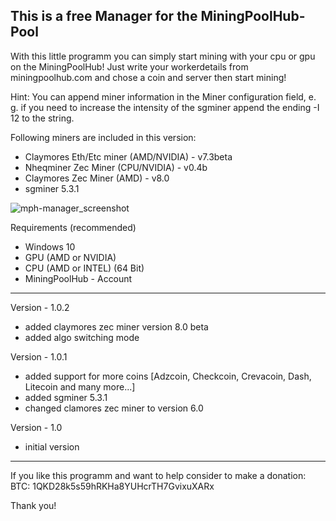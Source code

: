 This is a free Manager for the MiningPoolHub-Pool
--------------

With this little programm you can simply start mining with your cpu or gpu on the MiningPoolHub!
Just write your workerdetails from miningpoolhub.com and chose a coin and server then start mining!

Hint: You can append miner information in the Miner configuration field, 
e. g. if you need to increase the intensity of the sgminer append the ending -I 12 to the string.

Following miners are included in this version:
- Claymores Eth/Etc miner (AMD/NVIDIA) - v7.3beta
- Nheqminer Zec Miner (CPU/NVIDIA) - v0.4b
- Claymores Zec Miner (AMD) - v8.0
- sgminer 5.3.1

![mph-manager_screenshot](https://cloud.githubusercontent.com/assets/4056411/20688620/e51d5124-b5c1-11e6-8fc8-df30d29f67dc.PNG)

Requirements (recommended)
- Windows 10
- GPU (AMD or NVIDIA)
- CPU (AMD or INTEL) (64 Bit)
- MiningPoolHub - Account

--------------

Version - 1.0.2
- added claymores zec miner version 8.0 beta
- added algo switching mode

Version - 1.0.1
- added support for more coins [Adzcoin, Checkcoin, Crevacoin, Dash, Litecoin and many more...]
- added sgminer 5.3.1
- changed clamores zec miner to version 6.0

Version - 1.0
- initial version

--------------

If you like this programm and want to help consider to make a donation:
BTC: 1QKD28k5s59hRKHa8YUHcrTH7GvixuXARx

Thank you!
